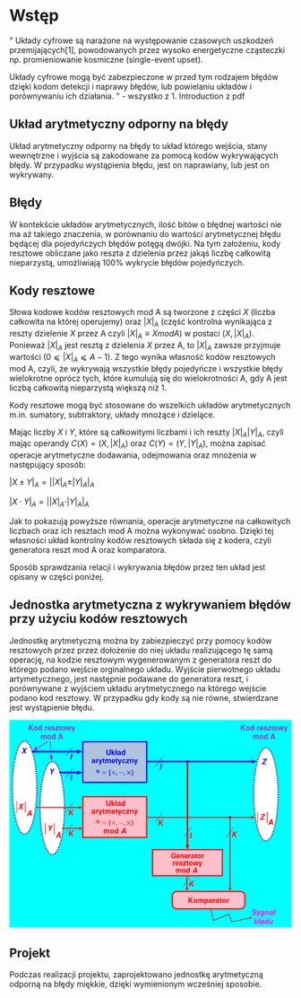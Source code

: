 # Wstęp

"
Układy cyfrowe są narażone na występowanie czasowych uszkodzeń przemijających[1],
powodowanych przez wysoko energetyczne cząsteczki np. promieniowanie kosmiczne (single-event upset).

Układy cyfrowe mogą być zabezpieczone w przed tym rodzajem błędów dzięki 
kodom detekcji i naprawy błędów, lub powielaniu układów i porównywaniu ich działania.
" - wszystko z 1. Introduction z pdf

## Układ arytmetyczny odporny na błędy

Układ arytmetyczny odporny na błędy to układ którego wejścia, stany wewnętrzne i 
wyjścia są zakodowane za pomocą kodów wykrywających błędy. W przypadku wystąpienia 
błędu, jest on naprawiany, lub jest on wykrywany.

## Błędy

W kontekście układów arytmetycznych, ilość bitów o błędnej wartości nie ma aż takiego 
znaczenia, w porównaniu do wartości arytmetycznej błędu będącej dla pojedyńczych błędów
potęgą dwójki. Na tym założeniu, kody resztowe obliczane jako reszta z dzielenia przez
jakąś liczbę całkowitą nieparzystą, umożliwiają 100% wykrycie błędów pojedyńczych.

## Kody resztowe

Słowa kodowe kodów resztowych mod A są tworzone z części $X$ (liczba całkowita na której operujemy)
oraz $|X|_A$ (część kontrolna wynikająca z reszty dzielenie $X$ przez A czyli $|X|_A ≡ X mod A$) w postaci $(X, |X|_A)$. 
Ponieważ $|X|_A$ jest resztą z dzielenia $X$ przez A, to $|X|_A$ zawsze przyjmuje wartości $(0 ⩽ |X|_A ⩽ A − 1)$. 
Z tego wynika własność kodów resztowych mod A, czyli, że wykrywają wszystkie błędy pojedyńcze
i wszystkie błędy wielokrotne oprócz tych, które kumulują się do wielokrotności A, 
gdy A jest liczbą całkowitą nieparzystą większą niż 1.

Kody resztowe mogą być stosowane do wszelkich układów arytmetycznych m.in. sumatory, subtraktory,
układy mnożące i dzielące. 

Mając liczby $X$ i $Y$, które są całkowitymi liczbami i ich reszty $|X|_A |Y|_A$, 
czyli mając operandy $C(X) = (X, |X|_A)$ oraz $C(Y) = (Y, |Y|_A)$, można zapisać operacje arytmetyczne
dodawania, odejmowania oraz mnożenia w następujący sposób:

$|X \pm Y|_A = ||X|_A \pm |Y|_A|_A$

$|X \cdot Y|_A = ||X|_A \cdot |Y|_A|_A$

Jak to pokazują powyższe równania, operacje arytmetyczne na całkowitych liczbach 
oraz ich resztach mod A można wykonywać osobno. Dzięki tej własności układ kontrolny kodów resztowych 
składa się z kodera, czyli generatora reszt mod A oraz komparatora. 

Sposób sprawdzania relacji i wykrywania błędów przez ten układ jest opisany w części poniżej.

## Jednostka arytmetyczna z wykrywaniem błędów przy użyciu kodów resztowych

Jednostkę arytmetyczną można by zabiezpieczyć przy pomocy kodów resztowych przez
przez dołożenie do niej układu realizującego tę samą operację, na kodzie resztowym
wygenerowanym z generatora reszt do którego podano wejście orginalnego układu.
Wyjście pierwotnego układu artymetycznego, jest następnie podawane do generatora
reszt, i porównywane z wyjściem układu arytmetycznego na którego wejście podano
kod resztowy. W przypadku gdy kody są nie równe, stwierdzane jest wystąpienie błędu.

![Samosprawdzalny układ arytmetyczny zabezpieczony kodem resztowym mod A z prezentacji S. J. Piestrak](assets/uklad_zabezpieczony.png)

## Projekt

Podczas realizacji projektu, zaprojektowano jednostkę arytmetyczną odporną
na błędy miękkie, dzięki wymienionym wcześniej sposobie.
